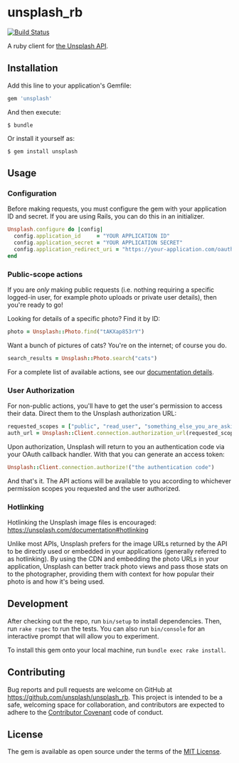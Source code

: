 # unsplash_rb

[![Build Status](https://travis-ci.org/unsplash/unsplash_rb.svg?branch=travis)](https://travis-ci.org/unsplash/unsplash_rb)

A ruby client for [the Unsplash API](https://unsplash.com/documentation).

## Installation

Add this line to your application's Gemfile:

```ruby
gem 'unsplash'
```

And then execute:

    $ bundle

Or install it yourself as:

    $ gem install unsplash

## Usage

### Configuration

Before making requests, you must configure the gem with your application ID
and secret. If you are using Rails, you can do this in an initializer. 

```ruby
Unsplash.configure do |config|    
  config.application_id     = "YOUR APPLICATION ID"    
  config.application_secret = "YOUR APPLICATION SECRET"
  config.application_redirect_uri = "https://your-application.com/oauth/callback"
end
```

### Public-scope actions

If you are *only* making public requests (i.e. nothing requiring a specific logged-in user,
for example photo uploads or private user details), then you're ready to go!

Looking for details of a specific photo? Find it by ID:

```ruby
photo = Unsplash::Photo.find("tAKXap853rY")
```

Want a bunch of pictures of cats? You're on the internet; of course you do.

```ruby
search_results = Unsplash::Photo.search("cats")
```

For a complete list of available actions, see our [documentation details](http://www.rubydoc.info/github/unsplash/unsplash_rb/).

### User Authorization

For non-public actions, you'll have to get the user's permission to access their data.
Direct them to the Unsplash authorization URL:

```ruby
requested_scopes = ["public", "read_user", "something_else_you_are_asking_for"]
auth_url = Unsplash::Client.connection.authorization_url(requested_scopes)
```

Upon authorization, Unsplash will return to you an authentication code via your OAuth
callback handler. With that you can generate an access token:

```ruby
Unsplash::Client.connection.authorize!("the authentication code")
```

And that's it. The API actions will be available to you according to whichever
permission scopes you requested and the user authorized.

### Hotlinking

Hotlinking the Unsplash image files is encouraged: https://unsplash.com/documentation#hotlinking

Unlike most APIs, Unsplash prefers for the image URLs returned by the API to be directly used or embedded in your applications (generally referred to as hotlinking). By using the CDN and embedding the photo URLs in your application, Unsplash can better track photo views and pass those stats on to the photographer, providing them with context for how popular their photo is and how it's being used.

## Development

After checking out the repo, run `bin/setup` to install dependencies. Then, run `rake rspec` to run the tests. You can also run `bin/console` for an interactive prompt that will allow you to experiment.

To install this gem onto your local machine, run `bundle exec rake install`. 

## Contributing

Bug reports and pull requests are welcome on GitHub at https://github.com/unsplash/unsplash_rb. This project is intended to be a safe, welcoming space for collaboration, and contributors are expected to adhere to the [Contributor Covenant](http://contributor-covenant.org) code of conduct.


## License

The gem is available as open source under the terms of the [MIT License](http://opensource.org/licenses/MIT).


